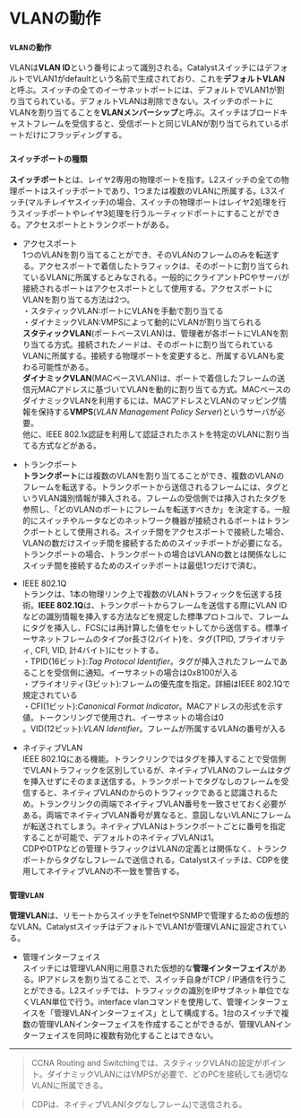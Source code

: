# VLANの動作

### `VLANの動作`
VLANは**VLAN ID**という番号によって識別される。CatalystスイッチにはデフォルトでVLAN1がdefaultという名前で生成されており、これを**デフォルトVLAN**と呼ぶ。スイッチの全てのイーサネットポートには、デフォルトでVLAN1が割り当てられている。デフォルトVLANは削除できない。スイッチのポートにVLANを割り当てることを**VLANメンバーシップ**と呼ぶ。スイッチはブロードキャストフレームを受信すると、受信ポートと同じVLANが割り当てられているポートだけにフラッディングする。

### `スイッチポートの種類`
**スイッチポート**とは、レイヤ2専用の物理ポートを指す。L2スイッチの全ての物理ポートはスイッチポートであり、1つまたは複数のVLANに所属する。L3スイッチ(マルチレイヤスイッチ)の場合、スイッチの物理ポートはレイヤ2処理を行うスイッチポートやレイヤ3処理を行うルーティッドポートにすることができる。アクセスポートとトランクポートがある。

- アクセスポート  
1つのVLANを割り当てることができ、そのVLANのフレームのみを転送する。アクセスポートで着信したトラフィックは、そのポートに割り当てられているVLANに所属するとみなされる。一般的にクライアントPCやサーバが接続されるポートはアクセスポートとして使用する。アクセスポートにVLANを割り当てる方法は2つ。  
・スタティックVLAN:ポートにVLANを手動で割り当てる  
・ダイナミックVLAN:VMPSによって動的にVLANが割り当てられる  
**スタティックVLAN**(ポートベースVLAN)は、管理者が各ポートにVLANを割り当てる方式。接続されたノードは、そのポートに割り当てられているVLANに所属する。接続する物理ポートを変更すると、所属するVLANも変わる可能性がある。  
**ダイナミックVLAN**(MACベースVLAN)は、ポートで着信したフレームの送信元MACアドレスに基づいてVLANを動的に割り当てる方式。MACベースのダイナミックVLANを利用するには、MACアドレスとVLANのマッピング情報を保持する**VMPS**(*VLAN Management Policy Server*)というサーバが必要。  
他に、IEEE 802.1x認証を利用して認証されたホストを特定のVLANに割り当てる方式などがある。

- トランクポート  
**トランクポート**には複数のVLANを割り当てることができ、複数のVLANのフレームを転送する。トランクポートから送信されるフレームには、タグというVLAN識別情報が挿入される。フレームの受信側では挿入されたタグを参照し、「どのVLANのポートにフレームを転送すべきか」を決定する。一般的にスイッチやルータなどのネットワーク機器が接続されるポートはトランクポートとして使用される。スイッチ間をアクセスポートで接続した場合、VLANの数だけスイッチ間を接続するためのスイッチポートが必要になる。トランクポートの場合、トランクポートの場合はVLANの数とは関係なしにスイッチ間を接続するためのスイッチポートは最低1つだけで済む。

- IEEE 802.1Q  
トランクは、1本の物理リンク上で複数のVLANトラフィックを伝送する技術。**IEEE 802.1Q**は、トランクポートからフレームを送信する際にVLAN IDなどの識別情報を挿入する方法などを規定した標準プロトコルで、フレームにタグを挿入し、FCSには再計算した値をセットしてから送信する。標準イーサネットフレームのタイプor長さ(2バイト)を、タグ(TPID, プライオリティ, CFI, VID, 計4バイト)にセットする。  
・TPID(16ビット):*Tag Protocol Identifier*。タグが挿入されたフレームであることを受信側に通知。イーサネットの場合は0x8100が入る  
・プライオリティ(3ビット):フレームの優先度を指定。詳細はIEEE 802.1Qで規定されている  
・CFI(1ビット):*Canonical Format Indicator*。MACアドレスの形式を示す値。トークンリングで使用され、イーサネットの場合は0  
。VID(12ビット):*VLAN Identifier*。フレームが所属するVLANの番号が入る

- ネイティブVLAN  
IEEE 802.1Qにある機能。トランクリンクではタグを挿入することで受信側でVLANトラフィックを区別しているが、ネイティブVLANのフレームはタグを挿入せずにそのまま送信する。トランクポートでタグなしのフレームを受信すると、ネイティブVLANのからのトラフィックであると認識されるため。トランクリンクの両端でネイティブVLAN番号を一致させておく必要がある。両端でネイティブVLAN番号が異なると、意図しないVLANにフレームが転送されてしまう。ネイティブVLANはトランクポートごとに番号を指定することが可能で、デフォルトのネイティブVLANは1。  
CDPやDTPなどの管理トラフィックはVLANの定義とは関係なく、トランクポートからタグなしフレームで送信される。Catalystスイッチは、CDPを使用してネイティブVLANの不一致を警告する。

### `管理VLAN`
**管理VLAN**は、リモートからスイッチをTelnetやSNMPで管理するための仮想的なVLAN。CatalystスイッチはデフォルトでVLAN1が管理VLANに設定されている。

- 管理インターフェイス  
スイッチには管理VLAN用に用意された仮想的な**管理インターフェイス**がある。IPアドレスを割り当てることで、スイッチ自身がTCP / IP通信を行うことができる。L2スイッチでは、トラフィックの識別をIPサブネット単位でなくVLAN単位で行う。interface vlanコマンドを使用して、管理インターフェイスを「管理VLANインターフェイス」として構成する。1台のスイッチで複数の管理VLANインターフェイスを作成することができるが、管理VLANインターフェイスを同時に複数有効化することはできない。

---
> CCNA Routing and Switchingでは、スタティックVLANの設定がポイント。ダイナミックVLANにはVMPSが必要で、どのPCを接続しても適切なVLANに所属できる。

> CDPは、ネイティブVLAN(タグなしフレーム)で送信される。
